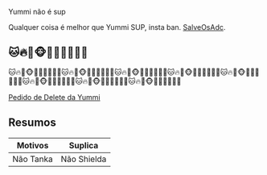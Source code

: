 
Yummi não é sup

Qualquer coisa é melhor que Yummi SUP, insta ban. 
[SalveOsAdc](https://www.op.gg/summoners/br/Sijh-ISA1).

## 🐱🔥🔫🐵🐒🙊🙉🙈🦍🦧
🐱🔥🔫🐵🐒🙊🙉🙈🦍🦧🐱🔥🔫🐵🐒🙊🙉🙈🦍🦧🐱🔥🔫🐵🐒🙊🙉🙈🦍🦧🐱🔥🔫🐵🐒🙊🙉🙈🦍🦧🐱🔥🔫🐵🐒🙊🙉🙈🦍🦧🐱🔥🔫🐵🐒🙊🙉🙈🦍🦧🐱🔥🔫🐵🐒🙊🙉🙈🦍🦧🐱🔥🔫🐵🐒🙊🙉🙈🦍🦧

[Pedido de Delete da Yummi](https://www.leagueoflegends.com/pt-br/news/dev/pergunte-a-riot-fim-da-yuumi/)

## Resumos 

| Motivos | Suplica | 
| --------|---------|
Não Tanka| Não Shielda|[Resumos](https://www.op.gg/champions/yuumi/build/support)|
